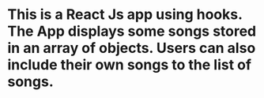# This is a React Js app using hooks. The App displays some songs stored in an array of objects. Users can also include their own songs to the list of songs.
